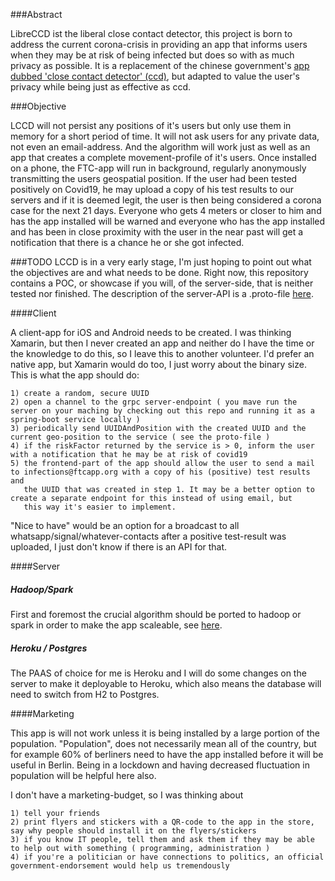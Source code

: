 ###Abstract

LibreCCD ist the liberal close contact detector, this project is born to address the current corona-crisis in providing an 
app that informs users when they may be at risk of being infected but does so with as much privacy as possible.
It is a replacement of the chinese government's [app dubbed 'close contact detector' (ccd)](https://thenextweb.com/apps/2020/02/11/coronavirus-app-detector/),
but adapted to value the user's privacy while being just as effective as ccd. 

###Objective

LCCD will not persist any positions of it's users but only use them in memory for a short period of time. It 
will not ask users for any private data, not even an email-address. And the algorithm will work just as well as an app 
that creates a complete movement-profile of it's users. Once installed on a phone, the FTC-app will run in background, 
regularly anonymously transmitting the users geospatial position. If the user had been tested positively on Covid19, he may upload
a copy of his test results to our servers and if it is deemed legit, the user is then being considered a corona case for the next 21 days. 
Everyone who gets 4 meters or closer to him and has the app installed will be warned and everyone who has the app installed and has been in 
close proximity with the user in the near past will get a notification that there is a chance he or she got infected. 

###TODO
LCCD is in a very early stage, I'm just hoping to point out what the objectives are and what needs to be done. 
Right now, this repository contains a POC, or showcase if you will, of the server-side, that is neither tested nor finished.
The description of the server-API is a .proto-file [here](https://github.com/berndhopp/ftc/blob/master/src/main/proto/ftc.proto).

####Client

A client-app for iOS and Android needs to be created. I was thinking Xamarin, but then I never created an app and neither do I have the time or
the knowledge to do this, so I leave this to another volunteer. I'd prefer an native app, but Xamarin would do too, I just  worry about 
the binary size. This is what the app should do:

    1) create a random, secure UUID
    2) open a channel to the grpc server-endpoint ( you mave run the server on your maching by checking out this repo and running it as a spring-boot service locally )
    3) periodically send UUIDAndPosition with the created UUID and the current geo-position to the service ( see the proto-file )
    4) if the riskFactor returned by the service is > 0, inform the user with a notification that he may be at risk of covid19
    5) the frontend-part of the app should allow the user to send a mail to infections@ftcapp.org with a copy of his (positive) test results and 
       the UUID that was created in step 1. It may be a better option to create a separate endpoint for this instead of using email, but
       this way it's easier to implement. 

"Nice to have" would be an option for a broadcast to all whatsapp/signal/whatever-contacts after a positive test-result was uploaded, I just don't
know if there is an API for that. 
      
####Server

##### Hadoop/Spark

First and foremost the crucial algorithm should be ported to hadoop or spark in order to make the app 
scaleable, see [here](https://github.com/berndhopp/ftc/blob/master/src/main/java/org/ftc/server/engine/FtcEngineImpl.java).  
    
##### Heroku / Postgres

The PAAS of choice for me is Heroku and I will do some changes on the server to make it deployable to Heroku, which also means the database 
will need to switch from H2 to Postgres. 

####Marketing

This app is will not work unless it is being installed by a large portion of the population. "Population", does not necessarily mean
all of the country, but for example 60% of berliners need to have the app installed before it will be useful in Berlin. Being in a lockdown
and having decreased fluctuation in population will be helpful here also. 

I don't have a marketing-budget, so I was thinking about

    1) tell your friends
    2) print flyers and stickers with a QR-code to the app in the store, say why people should install it on the flyers/stickers
    3) if you know IT people, tell them and ask them if they may be able to help out with something ( programming, administration )
    4) if you're a politician or have connections to politics, an official government-endorsement would help us tremendously
     
 
